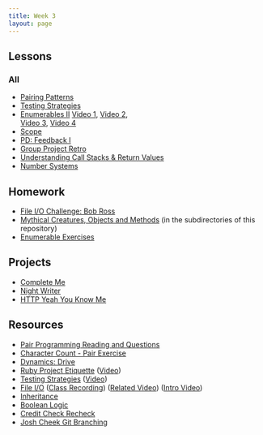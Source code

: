 ```yaml
---
title: Week 3
layout: page
---
```


## Lessons

### All
* [Pairing Patterns](../lessons/pairing_patterns)
* [Testing Strategies](../lessons/testing_in_a_project)
* [Enumerables II](../lessons/intermediate_enumerables) 
[Video 1](https://vimeo.com/161675625), 
[Video 2](https://vimeo.com/161677741),  
[Video 3](https://vimeo.com/161678930), 
[Video 4](https://vimeo.com/161680127)
* [Scope](../lessons/intro_to_scope)
* [PD: Feedback I](../../career_development_curriculum/module_one/feedback_i)
* [Group Project Retro](../lessons/group_project_retro)
* [Understanding Call Stacks & Return Values](../lessons/stacks_methods_flow_control)
* [Number Systems](../lessons/number_systems)


## Homework

* [File I/O Challenge: Bob Ross](https://github.com/turingschool/)
* [Mythical Creatures, Objects and Methods](https://github.com/turingschool/ruby-exercises/) (in the subdirectories of this repository)
* [Enumerable Exercises](https://github.com/turingschool/enums-exercises)


## Projects

* [Complete Me](../projects/complete_me)
* [Night Writer](../projects/night_writer)
* [HTTP Yeah You Know Me](../projects/http_yeah_you_know_me)

## Resources

* [Pair Programming Reading and Questions](https://github.com/turingschool/challenges/blob/master/pair_programming_reading.markdown)
* [Character Count - Pair Exercise](https://github.com/turingschool/challenges/blob/master/character_count.markdown)
* [Dynamics: Drive](https://github.com/turingschool/dynamics/blob/master/drive.markdown)
* [Ruby Project Etiquette](../lessons/ruby_project_etiquette) ([Video](http://vimeo.com/161695195))
* [Testing Strategies](../lessons/testing_strategies_1) ([Video](https://vimeo.com/161526035))
* [File I/O](../lessons/working_with_files_part_2) ([Class Recording](https://vimeo.com/162134025)) ([Related Video](https://vimeo.com/130322465)) ([Intro Video](https://vimeo.com/238294504))
* [Inheritance](../lessons/inheritance)
* [Boolean Logic](../lessons/boolean_logic)
* [Credit Check Recheck](../lessons/credit_check_recheck)
* [Josh Cheek Git Branching](https://vimeo.com/131588133)
